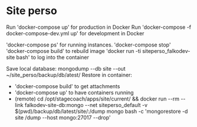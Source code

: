 # Site perso

Run 'docker-compose up' for production in Docker
Run 'docker-compose -f docker-compose-dev.yml up' for development in Docker

'docker-compose ps' for running instances.
'docker-compose stop'
'docker-compose build' to rebuild image
'docker run -ti siteperso_falkodev-site bash' to log into the container

Save local database: mongodump --db site --out ~/site_perso/backup/db/atest/
Restore in container:
* 'docker-compose build' to get attachments
* 'docker-compose up' to have containers running
* (remote) cd /opt/stagecoach/apps/site/current/ && docker run --rm --link falkodev-site-db:mongo --net siteperso_default -v $(pwd)/backup/db/latest/site/:/dump mongo bash -c 'mongorestore -d site /dump --host mongo:27017 --drop'
